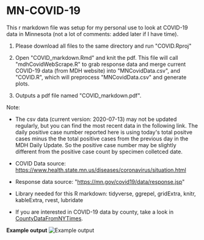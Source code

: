 # MN-COVID-19
This r markdown file was setup for my personal use to look at COVID-19 data in Minnesota (not a lot of comments: added later if I have time). 

1. Please download all files to the same directory and run "COVID.Rproj"

2. Open "COVID_markdown.Rmd" and knit the pdf. This file will call "mdhCovidWebScrape.R" to grab response data and merge current COVID-19 data (from MDH website) into "MNCovidData.csv", and "COVID.R", which will preprocess "MNCovidData.csv" and generate plots.

3. Outputs a pdf file named "COVID_markdown.pdf".

Note: 
  - The csv data (current version: 2020-07-13) may not be updated regularly, but you can find the most recent data in the following link. The daily positive case number reported here is using today's total positve cases minus the the total positive cases from the previous day in the MDH Daily Update. So the positive case number may be slightly different from the positive case count by specimen colletced date.   
  
  - COVID Data source: https://www.health.state.mn.us/diseases/coronavirus/situation.html
  
  - Response data source: "https://mn.gov/covid19/data/response.jsp"
  
  - Library needed for this R markdown: tidyverse, ggrepel, gridExtra, knitr, kableExtra, rvest, lubridate  
  
  - If you are interested in COVID-19 data by county, take a look in [CountyDataFromNYTimes](../master/CountyDataFromNYTimes). 

**Example output**
![Example output](https://github.com/coolbaby0208/MN-COVID19/blob/master/COVID_markdown.png)
